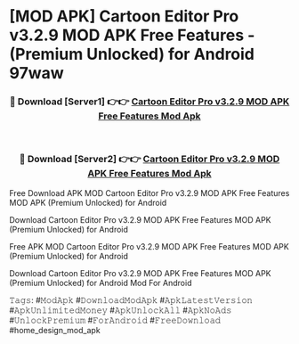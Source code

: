 # [MOD APK] Cartoon Editor Pro v3.2.9 MOD APK Free Features - (Premium Unlocked) for Android 97waw



<div align="center">
<h3>🔴 Download [Server1] 👉👉 <a href="https://momento.my/?title=Cartoon_Editor_Pro_v3.2.9_MOD_APK_Free_Features">Cartoon Editor Pro v3.2.9 MOD APK Free Features Mod Apk</a></h3><br>

<h3>🔴 Download [Server2] 👉👉 <a href="https://momento.my/?title=Cartoon_Editor_Pro_v3.2.9_MOD_APK_Free_Features">Cartoon Editor Pro v3.2.9 MOD APK Free Features Mod Apk</a></h3>
</div>



Free Download APK MOD Cartoon Editor Pro v3.2.9 MOD APK Free Features MOD APK (Premium Unlocked) for Android

Download Cartoon Editor Pro v3.2.9 MOD APK Free Features MOD APK (Premium Unlocked) for Android

Free APK MOD Cartoon Editor Pro v3.2.9 MOD APK Free Features MOD APK (Premium Unlocked) for Android

Download Cartoon Editor Pro v3.2.9 MOD APK Free Features MOD APK (Premium Unlocked) for Android Mod For Android

𝚃𝚊𝚐𝚜: #𝙼𝚘𝚍𝙰𝚙𝚔 #𝙳𝚘𝚠𝚗𝚕𝚘𝚊𝚍𝙼𝚘𝚍𝙰𝚙𝚔 #𝙰𝚙𝚔𝙻𝚊𝚝𝚎𝚜𝚝𝚅𝚎𝚛𝚜𝚒𝚘𝚗 #𝙰𝚙𝚔𝚄𝚗𝚕𝚒𝚖𝚒𝚝𝚎𝚍𝙼𝚘𝚗𝚎𝚢 #𝙰𝚙𝚔𝚄𝚗𝚕𝚘𝚌𝚔𝙰𝚕𝚕 #𝙰𝚙𝚔𝙽𝚘𝙰𝚍𝚜 #𝚄𝚗𝚕𝚘𝚌𝚔𝙿𝚛𝚎𝚖𝚒𝚞𝚖 #𝙵𝚘𝚛𝙰𝚗𝚍𝚛𝚘𝚒𝚍 #𝙵𝚛𝚎𝚎𝙳𝚘𝚠𝚗𝚕𝚘𝚊𝚍 #home_design_mod_apk

